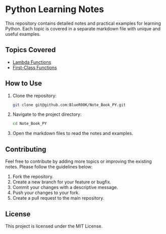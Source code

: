 # Python Learning Notes

This repository contains detailed notes and practical examples for learning Python. Each topic is covered in a separate markdown file with unique and useful examples.

## Topics Covered

- [Lambda Functions](lambda.md)
- [First-Class Functions](first_class.md)

## How to Use

1. Clone the repository:
    ```bash
    git clone git@github.com:BlueR00K/Note_Book_PY.git
    ```

2. Navigate to the project directory:
    ```bash
    cd Note_Book_PY
    ```

3. Open the markdown files to read the notes and examples.

## Contributing

Feel free to contribute by adding more topics or improving the existing notes. Please follow the guidelines below:

1. Fork the repository.
2. Create a new branch for your feature or bugfix.
3. Commit your changes with a descriptive message.
4. Push your changes to your fork.
5. Create a pull request to the main repository.

## License

This project is licensed under the MIT License.
